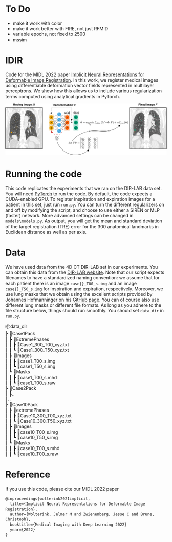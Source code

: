 # To Do
- make it work with color
- make it work better with FIRE, not just RFMID
- variable epochs, not fixed to 2500
- mssim



# IDIR
Code for the MIDL 2022 paper [Implicit Neural Representations for Deformable Image Registration](https://openreview.net/forum?id=BP29eKzQBu3). In this work, we register medical images using differentiable deformation vector fields represented in multilayer perceptrons. We show how this allows us to include various regularization terms computed using analytical gradients in PyTorch.

![Method overview!](Overview.png "Method overview")

# Running the code
This code replicates the experiments that we ran on the DIR-LAB data set. You will need [PyTorch](https://pytorch.org/) to run the code. By default, the code expects a CUDA-enabled GPU.  To register inspiration and expiration images for a patient in this set, just run `run.py`. You can turn the different regularizers on and off by modifying the script, and choose to use either a SIREN or MLP (faster) network. More advanced settings can be changed in `models\models.py`. As output, you will get the mean and standard deviation of the target registration (TRE) error for the 300 anatomical landmarks in Euclidean distance as well as per axis. 

# Data
We have used data from the 4D CT DIR-LAB set in our experiments. You can obtain this data from the [DIR-LAB website](https://med.emory.edu/departments/radiation-oncology/research-laboratories/deformable-image-registration/downloads-and-reference-data/4dct.html). Note that our script expects filenames to have a standardized naming convention: we assume that for each patient there is an image `case{}_T00_s.img` and an image `case{}_T50_s.img` for inspiration and expiration, respectively. Moreover, we use lung masks that we obtain using the excellent scripts provided by Johannes Hofmanninger on his [GitHub page](https://github.com/JoHof/lungmask). You can of course also use different lung masks or different file formats. As long as you adhere to the file structure below, things should run smoothly. You should set `data_dir` in `run.py`.

📦data_dir  
 ┣ 📂Case1Pack  
 ┃ ┣ 📂ExtremePhases  
 ┃ ┃ ┣ 📜Case1_300_T00_xyz.txt  
 ┃ ┃ ┗ 📜Case1_300_T50_xyz.txt  
 ┃ ┣ 📂Images  
 ┃ ┃ ┣ 📜case1_T00_s.img  
 ┃ ┃ ┗ 📜case1_T50_s.img  
 ┃ ┗ 📂Masks  
 ┃ ┃ ┣ 📜case1_T00_s.mhd  
 ┃ ┃ ┗ 📜case1_T00_s.raw  
 ┣ 📂Case2Pack  
 ┃ ┣..  
 ┃..  
 ┣ 📂Case10Pack  
 ┃ ┣ 📂extremePhases  
 ┃ ┃ ┣ 📜Case10_300_T00_xyz.txt  
 ┃ ┃ ┗ 📜Case10_300_T50_xyz.txt  
 ┃ ┣ 📂Images  
 ┃ ┃ ┣ 📜case10_T00_s.img  
 ┃ ┃ ┗ 📜case10_T50_s.img  
 ┃ ┗ 📂Masks  
 ┃ ┃ ┣ 📜case10_T00_s.mhd  
 ┃ ┃ ┗ 📜case10_T00_s.raw  

# Reference
If you use this code, please cite our MIDL 2022 paper

    @inproceedings{wolterink2021implicit,
      title={Implicit Neural Representations for Deformable Image Registration},
      author={Wolterink, Jelmer M and Zwienenberg, Jesse C and Brune, Christoph},
      booktitle={Medical Imaging with Deep Learning 2022}
      year={2022}
    }
